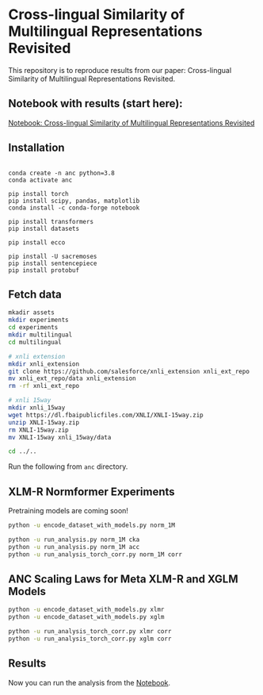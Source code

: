 # Cross-lingual Similarity of Multilingual Representations Revisited

This repository is to reproduce results from our paper: Cross-lingual Similarity of Multilingual Representations Revisited.

## Notebook with results (start here):

[Notebook: Cross-lingual Similarity of Multilingual Representations Revisited](anc/results.ipynb)


## Installation
```

conda create -n anc python=3.8
conda activate anc

pip install torch 
pip install scipy, pandas, matplotlib
conda install -c conda-forge notebook

pip install transformers
pip install datasets

pip install ecco

pip install -U sacremoses
pip install sentencepiece
pip install protobuf

```

## Fetch data

```bash
mkadir assets
mkdir experiments
cd experiments
mkdir multilingual
cd multilingual  

# xnli extension
mkdir xnli_extension
git clone https://github.com/salesforce/xnli_extension xnli_ext_repo
mv xnli_ext_repo/data xnli_extension
rm -rf xnli_ext_repo

# xnli 15way
mkdir xnli_15way
wget https://dl.fbaipublicfiles.com/XNLI/XNLI-15way.zip
unzip XNLI-15way.zip
rm XNLI-15way.zip
mv XNLI-15way xnli_15way/data

cd ../..
```

Run the following from ```anc``` directory.

## XLM-R Normformer Experiments

Pretraining models are coming soon!

```bash
python -u encode_dataset_with_models.py norm_1M

python -u run_analysis.py norm_1M cka
python -u run_analysis.py norm_1M acc 
python -u run_analysis_torch_corr.py norm_1M corr
```

## ANC Scaling Laws for Meta XLM-R and XGLM Models

```bash
python -u encode_dataset_with_models.py xlmr
python -u encode_dataset_with_models.py xglm

python -u run_analysis_torch_corr.py xlmr corr
python -u run_analysis_torch_corr.py xglm corr
```

## Results

Now you can run the analysis from the [Notebook](anc/results.ipynb).
